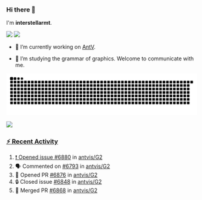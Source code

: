 ### Hi there 👋

I'm **interstellarmt**.

[![](https://img.shields.io/endpoint?url=https://awards.antv.vision/interstellarmt-g2-contributor.json)](https://github.com/antvis/g2)
[![](https://img.shields.io/endpoint?url=https://awards.antv.vision/interstellarmt-gpt-vis-contributor.json)](https://github.com/antvis/gpt-vis)

- 🔭 I’m currently working on [AntV](https://github.com/antvis).

- 📖 I’m studying the grammar of graphics. Welcome to communicate with me.

![](https://raw.githubusercontent.com/interstellarmt/interstellarmt/refs/heads/output/github-contribution-grid-snake.svg)
<div>
  <a href="https://github.com/interstellarmt">
  <img height="180em" src="https://github-readme-stats-eight-theta.vercel.app/api?username=interstellarmt&show_icons=true&include_all_commits=true&count_private=true&theme=tokyonight"/>
</div>
    
### :zap: Recent Activity

<!--START_SECTION:activity-->
1. ❗ Opened issue [#6880](https://github.com/antvis/G2/issues/6880) in [antvis/G2](https://github.com/antvis/G2)
2. 🗣 Commented on [#6793](https://github.com/antvis/G2/issues/6793#issuecomment-2885464344) in [antvis/G2](https://github.com/antvis/G2)
3. 💪 Opened PR [#6876](https://github.com/antvis/G2/pull/6876) in [antvis/G2](https://github.com/antvis/G2)
4. 🔒 Closed issue [#6848](https://github.com/antvis/G2/issues/6848) in [antvis/G2](https://github.com/antvis/G2)
5. 🎉 Merged PR [#6868](https://github.com/antvis/G2/pull/6868) in [antvis/G2](https://github.com/antvis/G2)
<!--END_SECTION:activity-->

